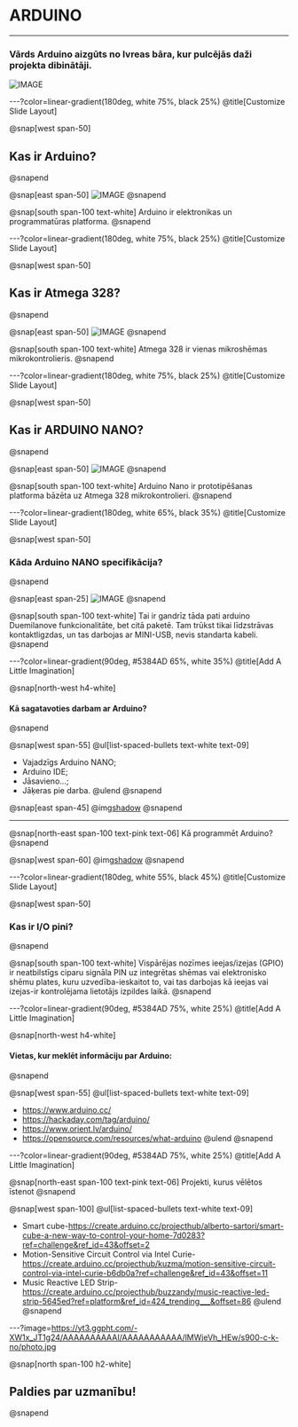 # ARDUINO

---

### Vārds Arduino aizgūts no Ivreas bāra, kur pulcējās daži projekta dibinātāji.

![IMAGE](https://external-preview.redd.it/BCZ_-ppi_D9nKLvrYaITvX3gUy-Y5VrRyCXCdfvOuDU.jpg?auto=webp&s=ae019640d8bfa40c5cd87a9405a2409f5de3f404)

---?color=linear-gradient(180deg, white 75%, black 25%)
@title[Customize Slide Layout]

@snap[west span-50]
## Kas ir Arduino?
@snapend

@snap[east span-50]
![IMAGE](https://upload.wikimedia.org/wikipedia/commons/thumb/8/87/Arduino_Logo.svg/1024px-Arduino_Logo.svg.png)
@snapend

@snap[south span-100 text-white]
Arduino ir elektronikas un programmatūras platforma.
@snapend

---?color=linear-gradient(180deg, white 75%, black 25%)
@title[Customize Slide Layout]

@snap[west span-50]
## Kas ir Atmega 328?
@snapend

@snap[east span-50]
![IMAGE](https://images-na.ssl-images-amazon.com/images/I/31cJ3qYCS6L._SX425_.jpg)
@snapend

@snap[south span-100 text-white]
Atmega 328 ir vienas mikroshēmas mikrokontrolieris.
@snapend

---?color=linear-gradient(180deg, white 75%, black 25%)
@title[Customize Slide Layout]

@snap[west span-50]
## Kas ir ARDUINO NANO?
@snapend

@snap[east span-50]
![IMAGE](https://www.electronics-lab.com/wp-content/uploads/2017/02/ARDUINO_NANO.png)
@snapend

@snap[south span-100 text-white]
Arduino Nano ir prototipēšanas platforma bāzēta uz Atmega 328 mikrokontrolieri. 
@snapend

---?color=linear-gradient(180deg, white 65%, black 35%)
@title[Customize Slide Layout]

@snap[west span-50]
### Kāda Arduino NANO specifikācija?

@snapend

@snap[east span-25]
![IMAGE](http://cdn1.shopium.ua/d/arduino/uploads/nano-pinout.jpg)
@snapend

@snap[south span-100 text-white]
Tai ir gandrīz tāda pati arduino Duemilanove funkcionalitāte, bet citā paketē. Tam trūkst tikai līdzstrāvas kontaktligzdas, un tas darbojas ar MINI-USB, nevis standarta kabeli.
@snapend

---?color=linear-gradient(90deg, #5384AD 65%, white 35%)
@title[Add A Little Imagination]

@snap[north-west h4-white]
#### Kā sagatavoties darbam ar Arduino?
@snapend

@snap[west span-55]
@ul[list-spaced-bullets text-white text-09]
- Vajadzīgs Arduino NANO;
- Arduino IDE;
- Jāsavieno...;
- Jāķeras pie darba.
@ulend
@snapend

@snap[east span-45]
@img[shadow](https://osphotonics.files.wordpress.com/2014/08/dccduino2.png)
@snapend

---

@snap[north-east span-100 text-pink text-06]
Kā programmēt Arduino?
@snapend

@snap[west span-60]
@img[shadow](http://www.littlearmrobot.com/uploads/3/8/4/8/38484491/arduino-blink-led-basic-code_orig.jpg)
@snapend

---?color=linear-gradient(180deg, white 55%, black 45%)
@title[Customize Slide Layout]

@snap[west span-50]
### Kas ir I/O pini?

@snapend

@snap[south span-100 text-white]
Vispārējas nozīmes ieejas/izejas (GPIO) ir neatbilstīgs ciparu signāla PIN uz integrētas shēmas vai elektronisko shēmu plates, kuru uzvedība-ieskaitot to, vai tas darbojas kā ieejas vai izejas-ir kontrolējama lietotājs izpildes laikā.
@snapend

---?color=linear-gradient(90deg, #5384AD 75%, white 25%)
@title[Add A Little Imagination]

@snap[north-west h4-white]
#### Vietas, kur meklēt informāciju par Arduino:
@snapend

@snap[west span-55]
@ul[list-spaced-bullets text-white text-09]
- https://www.arduino.cc/
- https://hackaday.com/tag/arduino/
- https://www.orient.lv/arduino/
- https://opensource.com/resources/what-arduino
@ulend
@snapend

---?color=linear-gradient(90deg, #5384AD 75%, white 25%)
@title[Add A Little Imagination]

@snap[north-east span-100 text-pink text-06]
Projekti, kurus vēlētos īstenot
@snapend

@snap[west span-100]
@ul[list-spaced-bullets text-white text-09]
- Smart cube-https://create.arduino.cc/projecthub/alberto-sartori/smart-cube-a-new-way-to-control-your-home-7d0283?ref=challenge&ref_id=43&offset=2
- Motion-Sensitive Circuit Control via Intel Curie-https://create.arduino.cc/projecthub/kuzma/motion-sensitive-circuit-control-via-intel-curie-b6db0a?ref=challenge&ref_id=43&offset=11
- Music Reactive LED Strip-https://create.arduino.cc/projecthub/buzzandy/music-reactive-led-strip-5645ed?ref=platform&ref_id=424_trending___&offset=86
@ulend
@snapend

---?image=https://yt3.ggpht.com/-XW1x_JT1g24/AAAAAAAAAAI/AAAAAAAAAAA/lMWjeVh_HEw/s900-c-k-no/photo.jpg

@snap[north span-100 h2-white]
## Paldies par uzmanību!
@snapend
